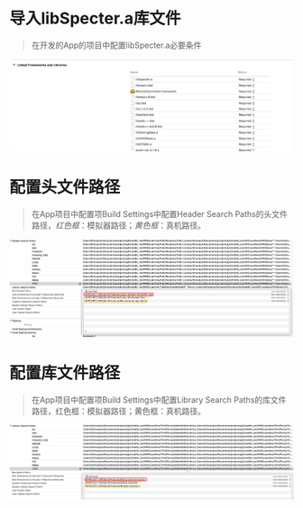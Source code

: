 # 导入libSpecter.a库文件
> 在开发的App的项目中配置libSpecter.a必要条件

![linkedlibraries](/addsdklibrary/staticlib/linkedlibraries.png)

# 配置头文件路径

> 在App项目中配置项Build Settings中配置Header Search Paths的头文件路径，_红色框_：模拟器路径；_黄色框_：真机路径。

![headerfiles](/addsdklibrary/staticlib/headerfiles.png)

# 配置库文件路径

> 在App项目中配置项Build Settings中配置Library Search Paths的库文件路径，红色框：模拟器路径；黄色框：真机路径。

![libraryfiles](/addsdklibrary/staticlib/libraryfiles.png)